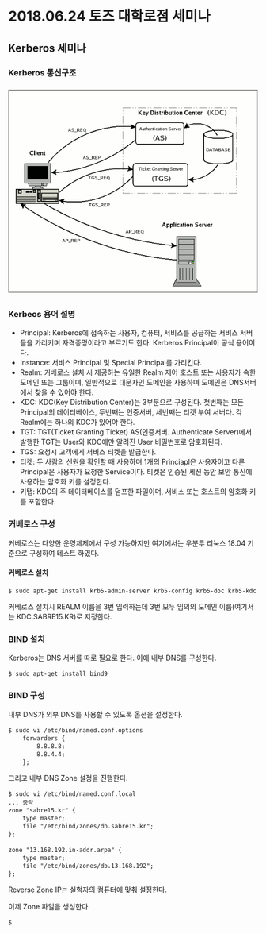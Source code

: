 # 2018.06.24 토즈 대학로점 세미나

## Kerberos 세미나

### Kerberos 통신구조
![Kerberos 통신구조](kerberos_structure.gif)

### Kerbeos 용어 설명
* Principal: Kerberos에 접속하는 사용자, 컴퓨터, 서비스를 공급하는 서비스 서버들을 가리키며 자격증명이라고 부르기도 한다. Kerberos Principal이 공식 용어이다.
* Instance: 서비스 Principal 및 Special Principal를 가리킨다.
* Realm: 커베로스 설치 시 제공하는 유일한 Realm 제어 호스트 또는 사용자가 속한 도메인 또는 그룹이며, 일반적으로 대문자인 도메인을 사용하며 도메인은 DNS서버에서 찾을 수 있어야 한다.
* KDC: KDC(Key Distribution Center)는 3부분으로 구성된다. 첫번째는 모든 Principal의 데이터베이스, 두번째는 인증서버, 세번째는 티켓 부여 서버다. 각 Realm에는 하나의 KDC가 있어야 한다.
* TGT: TGT(Ticket Granting Ticket) AS(인증서버. Authenticate Server)에서 발행한 TGT는 User와 KDC에만 알려진 User 비밀번호로 암호화된다.
* TGS: 요청시 고객에게 서비스 티켓을 발급한다.
* 티켓: 두 사람의 신원을 확인할 때 사용하며 1개의 Princiapl은 사용자이고 다른 Principal은 사용자가 요청한 Service이다. 티켓은 인증된 세션 동안 보안 통신에 사용하는 암호화 키를 설정한다.
* 키탭: KDC의 주 데이터베이스를 덤프한 파일이며, 서비스 또는 호스트의 암호화 키를 포함한다.

### 커베로스 구성
커베로스는 다양한 운영체제에서 구성 가능하지만 여기에서는 우분투 리눅스 18.04 기준으로 구성하여 테스트 하였다.

#### 커베로스 설치
```{.sh}
$ sudo apt-get install krb5-admin-server krb5-config krb5-doc krb5-kdc
```

커베로스 설치시 REALM 이름을 3번 입력하는데 3번 모두 임의의 도메인 이름(여기서는 KDC.SABRE15.KR)로 지정한다.

### BIND 설치
Kerberos는 DNS 서버를 따로 필요로 한다. 이에 내부 DNS를 구성한다.

```{.sh}
$ sudo apt-get install bind9
```

### BIND 구성
내부 DNS가 외부 DNS를 사용할 수 있도록 옵션을 설정한다.

```{.sh}
$ sudo vi /etc/bind/named.conf.options
    forwarders {
		8.8.8.8;
		8.8.4.4;
	};
```

그리고 내부 DNS Zone 설정을 진행한다.

```{.sh}
$ sudo vi /etc/bind/named.conf.local
... 중략
zone "sabre15.kr" {
	type master;
	file "/etc/bind/zones/db.sabre15.kr";
};

zone "13.168.192.in-addr.arpa" {
	type master;
	file "/etc/bind/zones/db.13.168.192";
};
```

Reverse Zone IP는 실험자의 컴퓨터에 맞춰 설정한다.

이제 Zone 파일을 생성한다.

```{.sh}
$
```